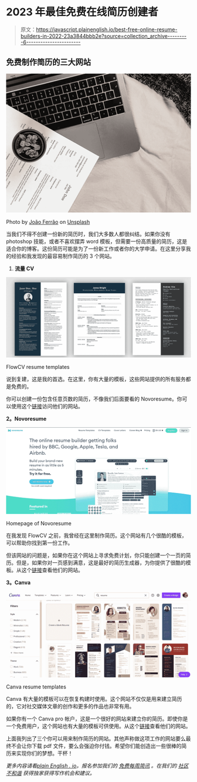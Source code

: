 # 2023 年最佳免费在线简历创建者

> 原文：<https://javascript.plainenglish.io/best-free-online-resume-builders-in-2022-23a3844bbb2e?source=collection_archive---------6----------------------->

## 免费制作简历的三大网站

![](img/b674cb06e61711ce3be740e2ad92a2c3.png)

Photo by [João Ferrão](https://unsplash.com/@joaoscferrao?utm_source=medium&utm_medium=referral) on [Unsplash](https://unsplash.com?utm_source=medium&utm_medium=referral)

当我们不得不创建一份新的简历时，我们大多数人都很纠结。如果你没有 photoshop 技能，或者不喜欢摆弄 word 模板，但需要一份高质量的简历，这是适合你的博客。这份简历可能是为了一份新工作或者你的大学申请。在这里分享我的经验和我发现的最容易制作简历的 3 个网站。

1.  **流量 CV**

![](img/5977f493d27960c546c5428d6bf20e84.png)

FlowCV resume templates

说到复建，这是我的首选。在这里，你有大量的模板，这些网站提供的所有服务都是免费的。

你可以创建一份包含任意页数的简历，不像我们后面要看的 Novoresume。你可以使用这个[链接](https://app.flowcv.io/)访问他们的网站。

**2。Novoresume**

![](img/16734d4246b7dfba0ab8ccc116422079.png)

Homepage of Novoresume

在我发现 FlowCV 之前，我曾经在这里制作简历。这个网站有几个很酷的模板，可以帮助你找到第一份工作。

但该网站的问题是，如果你在这个网站上寻求免费计划，你只能创建一个一页的简历。但是，如果你对一页感到满意，这是最好的简历生成器，为你提供了很酷的模板。从这个[链接](https://novoresume.com/)查看他们的网站。

**3。Canva**

![](img/57fb06824012d484f2da0ce6eb035ff0.png)

Canva resume templates

Canva 有大量的模板可以在恢复构建时使用。这个网站不仅仅是用来建立简历的，它对社交媒体文章的创作和更多的作品也非常有用。

如果你有一个 Canva pro 帐户，这是一个很好的网站来建立你的简历。即使你是一个免费用户，这个网站也有大量的模板可供使用。从这个[链接](https://www.canva.com/)查看他们的网站。

上面我列出了三个你可以用来制作简历的网站。其他声称做这项工作的网站要么最终不会让你下载 pdf 文件，要么会强迫你付钱。希望你们能创造出一些很棒的简历来实现你们的梦想。干杯！

*更多内容请看*[*plain English . io*](http://plainenglish.io/)*。报名参加我们的* [*免费每周简讯*](http://newsletter.plainenglish.io/) *。在我们的* [*社区不和谐*](https://discord.gg/GtDtUAvyhW) *获得独家获得写作机会和建议。*